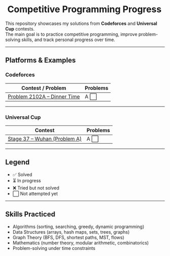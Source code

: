 # ​ Competitive Programming Progress

This repository showcases my solutions from **Codeforces** and **Universal Cup** contests.  
The main goal is to practice competitive programming, improve problem-solving skills, and track personal progress over time.

---

##  Platforms & Examples

###  Codeforces

| Contest / Problem | Problems |
|-------------------|----------|
| [Problem 2102A – Dinner Time](https://codeforces.com/problemset/problem/2102/A) | A ⬜ |

---

###  Universal Cup

| Contest | Problems |
|---------|----------|
| [Stage 37 – Wuhan (Problem A)](https://contest.ucup.ac/contest/2025/problem/10736) | A ⬜ |

---

##  Legend
- ✅ Solved  
- ⏳ In progress  
- ❌ Tried but not solved  
- ⬜ Not attempted yet  

---

##  Skills Practiced
- Algorithms (sorting, searching, greedy, dynamic programming)  
- Data Structures (arrays, hash maps, sets, trees, graphs)  
- Graph Theory (BFS, DFS, shortest paths, MST, flows)  
- Mathematics (number theory, modular arithmetic, combinatorics)  
- Problem-solving under time constraints  
